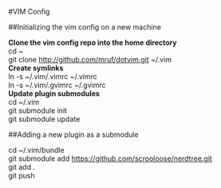 #VIM Config  

##Initializing the vim config on a new machine
 
**Clone the vim config repo into the home directory**  
cd ~  
git clone http://github.com/mruf/dotvim.git ~/.vim  
**Create symlinks**  
ln -s ~/.vim/.vimrc ~/.vimrc  
ln -s ~/.vim/.gvimrc ~/.gvimrc  
**Update plugin submodules**  
cd ~/.vim  
git submodule init  
git submodule update

##Adding a new plugin as a submodule  

cd ~/.vim/bundle  
git submodule add https://github.com/scrooloose/nerdtree.git    
git add .  
git push  

